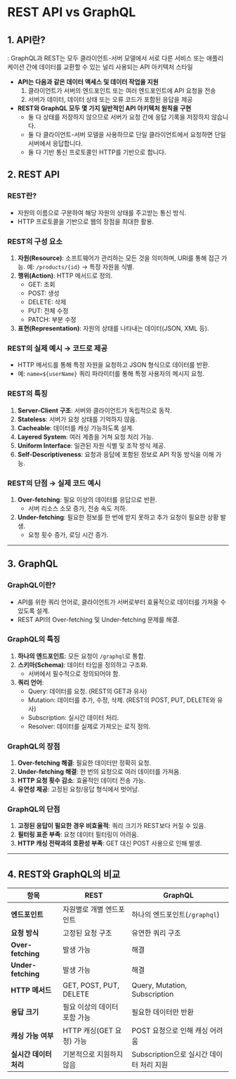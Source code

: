 # REST API vs GraphQL

## 1. API란?

: GraphQL과 REST는 모두 클라이언트-서버 모델에서 서로 다른 서비스 또는 애플리케이션 간에 데이터를 교환할 수 있는 널리 사용되는 API 아키텍처 스타일

- **API는 다음과 같은 데이터 액세스 및 데이터 작업을 지원**
    1. 클라이언트가 서버의 엔드포인트 또는 여러 엔드포인트에 API 요청을 전송
    2. 서버가 데이터, 데이터 상태 또는 오류 코드가 포함된 응답을 제공
- **REST와 GraphQL 모두 몇 가지 일반적인 API 아키텍처 원칙을 구현**
    - 둘 다 상태를 저장하지 않으므로 서버가 요청 간에 응답 기록을 저장하지 않습니다.
    - 둘 다 클라이언트-서버 모델을 사용하므로 단일 클라이언트에서 요청하면 단일 서버에서 응답합니다.
    - 둘 다 기반 통신 프로토콜인 HTTP를 기반으로 합니다.

## 2. REST API

### REST란?

- 자원의 이름으로 구분하여 해당 자원의 상태를 주고받는 통신 방식.
- HTTP 프로토콜을 기반으로 웹의 장점을 최대한 활용.

### REST의 구성 요소

1. **자원(Resource)**: 소프트웨어가 관리하는 모든 것을 의미하며, URI를 통해 접근 가능.
예: `/products/{id}` → 특정 자원을 식별.
2. **행위(Action)**: HTTP 메서드로 정의.
    - GET: 조회
    - POST: 생성
    - DELETE: 삭제
    - PUT: 전체 수정
    - PATCH: 부분 수정
3. **표현(Representation)**: 자원의 상태를 나타내는 데이터(JSON, XML 등).

### REST의 실제 예시 → 코드로 제공

- HTTP 메서드를 통해 특정 자원을 요청하고 JSON 형식으로 데이터를 반환.
- 예: `name=${userName}` 쿼리 파라미터를 통해 특정 사용자의 메시지 요청.

### REST의 특징

1. **Server-Client 구조**: 서버와 클라이언트가 독립적으로 동작.
2. **Stateless**: 서버가 요청 상태를 기억하지 않음.
3. **Cacheable**: 데이터를 캐싱 가능하도록 설계.
4. **Layered System**: 여러 계층을 거쳐 요청 처리 가능.
5. **Uniform Interface**: 일관된 자원 식별 및 조작 방식 제공.
6. **Self-Descriptiveness**: 요청과 응답에 포함된 정보로 API 작동 방식을 이해 가능.

### REST의 단점 → 실제 코드 예시

1. **Over-fetching**: 필요 이상의 데이터를 응답으로 반환.
    - 서버 리소스 소모 증가, 전송 속도 저하.
2. **Under-fetching**: 필요한 정보를 한 번에 받지 못하고 추가 요청이 필요한 상황 발생.
    - 요청 횟수 증가, 로딩 시간 증가.
    

---

## 3. GraphQL

### GraphQL이란?

- API를 위한 쿼리 언어로, 클라이언트가 서버로부터 효율적으로 데이터를 가져올 수 있도록 설계.
- REST API의 Over-fetching 및 Under-fetching 문제를 해결.

### GraphQL의 특징

1. **하나의 엔드포인트**: 모든 요청이 `/graphql`로 통합.
2. **스키마(Schema)**: 데이터 타입을 정의하고 구조화.
    - 서버에서 필수적으로 정의되어야 함.
3. **쿼리 언어**:
    - Query: 데이터를 요청. (REST의 GET과 유사)
    - Mutation: 데이터를 추가, 수정, 삭제. (REST의 POST, PUT, DELETE와 유사)
    - Subscription: 실시간 데이터 처리.
    - Resolver: 데이터를 실제로 가져오는 로직 정의.

### GraphQL의 장점

1. **Over-fetching 해결**: 필요한 데이터만 정확히 요청.
2. **Under-fetching 해결**: 한 번의 요청으로 여러 데이터를 가져옴.
3. **HTTP 요청 횟수 감소**: 효율적인 데이터 전송 가능.
4. **유연성 제공**: 고정된 요청/응답 형식에서 벗어남.

### GraphQL의 단점

1. **고정된 응답이 필요한 경우 비효율적**: 쿼리 크기가 REST보다 커질 수 있음.
2. **필터링 표준 부족**: 요청 데이터 필터링이 어려움.
3. **HTTP 캐싱 전략과의 호환성 부족**: GET 대신 POST 사용으로 인해 발생.

---

## 4. REST와 GraphQL의 비교

| **항목** | **REST** | **GraphQL** |
| --- | --- | --- |
| **엔드포인트** | 자원별로 개별 엔드포인트 | 하나의 엔드포인트(`/graphql`) |
| **요청 방식** | 고정된 요청 구조 | 유연한 쿼리 구조 |
| **Over-fetching** | 발생 가능 | 해결 |
| **Under-fetching** | 발생 가능 | 해결 |
| **HTTP 메서드** | GET, POST, PUT, DELETE | Query, Mutation, Subscription |
| **응답 크기** | 필요 이상의 데이터 포함 가능 | 필요한 데이터만 반환 |
| **캐싱 가능 여부** | HTTP 캐싱(GET 요청) 가능 | POST 요청으로 인해 캐싱 어려움 |
| **실시간 데이터 처리** | 기본적으로 지원하지 않음 | Subscription으로 실시간 데이터 처리 지원 |